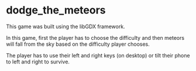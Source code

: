 # dodge_the_meteors
This game was built using the libGDX framework.

In this game, first the player has to choose the difficulty and then meteors will fall from the sky based on the difficulty player chooses.

The player has to use their left and right keys (on desktop) or tilt their phone to left and right to survive.
